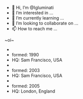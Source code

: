 - 👋 Hi, I’m @Igluminati
- 👀 I’m interested in ...
- 🌱 I’m currently learning ...
- 💞️ I’m looking to collaborate on ...
- 📫 How to reach me ...

<!---
Igluminati/Igluminati is a ✨ special ✨ repository because its `README.md` (this file) appears on your GitHub profile.
You can click the Preview link to take a look at your changes.
--->
~oi~

* [Electronic Frontier Foundation]: https://www.eff.org/
*   formed: 1990
*   HQ: Sam Francisco, USA
* [The Mozilla Foundation]: https://www.eff.org/
*   formed: 2003
*   HQ: Sam Francisco, USA
* [Open Rights Group]: https://www.eff.org/
*   formed: 2005
*   HQ: London, England

